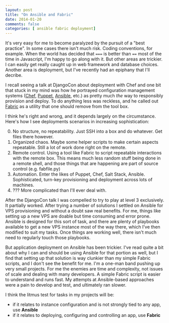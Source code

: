 ```yaml
---
layout: post
title: "On Ansible and Fabric"
date: 2014-01-20
comments: false
categories: [ ansible fabric deployment]
---
```


It's very easy for me to become paralyzed by the pursuit of a "best practice". In some cases there
isn't much risk. Coding conventions, for example. When the world has decided that `===` is better than
`==` most of the time in Javascript, I'm happy to go along with it. But other areas are trickier. I
can easily get really caught up in web framework and database choices. Another area is deployment,
but I've recently had an epiphany that I'll decribe.

I recall seeing a talk at DjangoCon about deployment with Chef and one bit that stuck in my mind was
how he portrayed configuration management systems ([Chef](http://www.getchef.com/chef/),
[Puppet](http://puppetlabs.com/), [Ansible](http://www.ansibleworks.com/), etc.) as pretty much *the*
way to responsibly provision and deploy. To do anything less was reckless, and he called out
[Fabric](http://fabfile.org) as a utility that one should remove from the tool box.

I think he's right and wrong, and it depends largely on the circumstance. Here's how I see deployments
scenarios in increasing sophistication:

0. No structure, no repeatability. Just SSH into a box and do whatever. Get files there however.
1. Organized chaos. Maybe some helper scripts to make certain aspects repeatable. Still a lot of
   work done right on the remote.
2. Remote control. Using a tool like Fabric to script repeatable interactions with the remote box.
   This means much less random stuff being done in a remote shell, and those things that are happening
   are part of source control (e.g. fabfile.py)
3. Automation. Enter the likes of Puppet, Chef, Salt Stack, Ansible. Sophisticated, turn-key provisioning
   and deployment across lots of machines.
4. ???  More complicated than I'll ever deal with.

After the DjangoCon talk I was compelled to try to play at level 3 exclusively. It partially
worked. After trying a number of solutions I settled on Ansible for VPS provisioning and without
a doubt saw real benefits. For me, things like setting up a new VPS are doable but time consuming
and error prone. Ansible is designed for this sort of task, and there are plenty of playbooks
available to get a new VPS instance most of the way there, which I've then modified to suit my tasks. Once things are
working well, there isn't much need to regularly touch those playbooks.

But application deployment on Ansible has been trickier. I've read quite a bit about why I can and should
be using Ansible for that portion as well, but I find that setting up that solution is way clunkier
than my simple Fabric scripts, and I don't see the benefit for me. I'm a one-man band pushing up very
small projects. For me the enemies are time and complexity, not issues of scale and dealing with
many developers. A simple Fabric script is easier to understand and runs fast. My attempts at
Ansible-based approaches were a pain to develop and test, and ultimately ran slower.

I think the litmus test for tasks in my projects will be:

   - if it relates to instance configuration and is not strongly tied to any app, use __Ansible__
   - if it relates to deploying, configuring and controlling an app, use __Fabric__

